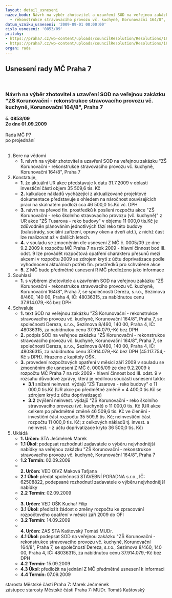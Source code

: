 ```yaml
---
layout: detail_usneseni
nazev_bodu: Návrh na výběr zhotovitel a uzavření SOD na veřejnou zakázku "ZŠ Korunovační
  - rekonstrukce stravovacího provozu vč. kuchyně, Korunovační 164/8", Praha 7
datum_vzniku_usneseni: '2009-09-01 00:00:00'
cislo_usneseni: '0853/09'
prilohy:
- https://praha7.cz/wp-content/uploads/councilResolution/Resolutions/18562/43-n%c3%a1vrh_sod_-_op.doc
- https://praha7.cz/wp-content/uploads/councilResolution/Resolutions/18562/43-harmonogram.pdf
organ: rada
---
```

<div id="ucUsn_pList" class="usn">
	<span><h2>Usnesení rady MČ Praha 7 </h2>
<br></span><div class="standBody">
<span><h3>Návrh na výběr zhotovitel a uzavření SOD na veřejnou zakázku "ZŠ Korunovační - rekonstrukce stravovacího provozu vč. kuchyně, Korunovační 164/8", Praha 7</h3></span><div class="center">
		<strong>č. 0853/09</strong><br>
	</div>
<div class="center">
		<strong>Ze dne 01.09.2009</strong><br><br>
	</div>Rada MČ P7<br> po projednání<br><br><ol>
<li>Bere na vědomí<ul><li>
<strong>1.</strong> návrh na výběr zhotovitel a uzavření SOD na veřejnou zakázku "ZŠ Korunovační - rekonstrukce stravovacího provozu vč. kuchyně, Korunovační 164/8", Praha 7</li></ul>
</li>
<li>Konstatuje,<ul>
<li>
<strong>1.</strong> že aktuální UR akce představuje k datu 31.7.2009 v oblasti investiční části objem 35 509,6 tis. Kč</li>
<li>
<strong>2.</strong> kalkulace nákladů vycházející z aktualizované projektové dokumentace představuje s ohledem na náročnost souvisejících prací na skalnatém podloží cca 46 500,0 tis.Kč vč. DPH     </li>
<li>
<strong>3.</strong> návrh na převod fin. prostředků k posílení rozpočtu akce "ZŠ Korunovační - reko školního stravovacího provozu (vč. kuchyně)" z UR akce "ZŠ Tusarova - reko budovy" v objemu 11 000,0 tis.Kč  je zdůvodněn plánováním jednotlivých  fází reko této budovy (balustrády, sociální zařízení, opravy oken a dveří atd.), z nichž část lze realizovat až v dalších letech.</li>
<li>
<strong>4.</strong> v souladu se zmocněním dle usnesení Z MČ č. 0005/09 ze dne 9.2.2009 k rozpočtu MČ Praha 7 na rok 2009 - hlavní činnost bod III. odst. 9 lze provádět rozpočtová opatření charakteru přesunů mezi akcemi v rozpočtu 2009 se zdrojem krytí z účtu doprivatizace podle vyhodnocení aktuálních potřeb fin. prostředků pro schválené akce</li>
<li>
<strong>5.</strong> Z MČ bude předmětné usnesení R MČ předloženo jako informace</li>
</ul>
</li>
<li>Souhlasí<ul><li>
<strong>1.</strong> s výběrem zhotovitele a uzavřením SOD na veřejnou zakázku "ZŠ Korunovační - rekonstrukce stravovacího provozu vč. kuchyně, Korunovační 164/8",  Praha 7, se společností Dereza, s.r.o., Sezimova 8/460, 140 00, Praha 4, IČ: 48036315, za nabídnutou cenu 37.914.079,-Kč bez DPH</li></ul>
</li>
<li>Schvaluje<ul>
<li>
<strong>1.</strong> text SOD na veřejnou zakázku "ZŠ Korunovační - rekonstrukce stravovacího provozu vč. kuchyně, Korunovační 164/8",  Praha 7, se společností Dereza, s.r.o., Sezimova 8/460, 140 00, Praha 4, IČ: 48036315, za nabídnutou cenu 37.914.079,-Kč bez DPH</li>
<li>
<strong>2.</strong> podpis SOD na veřejnou zakázku "ZŠ Korunovační - rekonstrukce stravovacího provozu vč. kuchyně, Korunovační 164/8",  Praha 7, se společností Dereza, s.r.o., Sezimova 8/460, 140 00, Praha 4, IČ: 48036315, za nabídnutou cenu 37.914.079,-Kč bez DPH (45.117.754,-Kč s DPH). Hrazeno z kapitoly OŠK.</li>
<li>
<strong>3.</strong> provedení rozpočtových opatření v měsíci září 2009 v souladu se zmocněním dle usnesení Z MČ č. 0005/09 ze dne 9.2.2009 k rozpočtu MČ Praha 7 na rok 2009 - hlavní činnost bod III. odst. 9 v rozsahu důvodové zprávy, která je nedílnou součástí usnesení  takto:<ul>
<li>
<strong>3.1</strong> snížení neinvest. výdajů "ZŠ Tusarova - reko budovy" o 11 000,0 tis.Kč (UR akce po předmětné změně = 4 400,0 tis.Kč se zdrojem krytí z účtu doprivatizace)</li>
<li>
<strong>3.2</strong> zvýšení neinvest. výdajů "ZŠ Korunovační - reko školního stravovacího provozu (vč. kuchyně) o 11 000,0 tis. Kč (UR akce celkem po předmětné změně 46 509,6 tis. Kč ve členění - investiční část rozpočtu 35 509,6 tis. Kč; neinvestiční část rozpočtu 11 000,0 tis. Kč; z celkových nákladů tj. invest. a neinvest. - z účtu doprivatizace kryto 36 500,0 tis. Kč)</li>
</ul>
</li>
</ul>
</li>
<li>Ukládá<ul>
<li>
<strong>1. Určen: </strong>STA Ječmének Marek</li>
<li>
<strong>1.1 Úkol: </strong>podepsat rozhodnutí zadavatele o výběru nejvhodnější nabídky na veřejnou zakázku "ZŠ Korunovační - rekonstrukce stravovacího provozu vč. kuchyně, Korunovační 164/8",  Praha 7</li>
<li>
<strong>1.2 Termín: </strong>02.09.2009</li>
<li>
<strong><br>2. Určen: </strong>VED OIVZ Maková Taťjana</li>
<li>
<strong>2.1 Úkol: </strong>předat společnosti STAVEBNÍ PORADNA s.r.o., IČ: 62508822, podepsané rozhodnutí zadavatele o výběru nejvhodnější nabídky</li>
<li>
<strong>2.2 Termín: </strong>02.09.2009</li>
<li>
<strong><br>3. Určen: </strong>VED OŠK Kuchař Filip</li>
<li>
<strong>3.1 Úkol: </strong>předložit žádost o změny rozpočtu ke zpracování rozpočtového opatření v měsíci září 2009 do OFI</li>
<li>
<strong>3.2 Termín: </strong>14.09.2009</li>
<li>
<strong><br>4. Určen: </strong>ZAS STA Kaštovský Tomáš MUDr.</li>
<li>
<strong>4.1 Úkol: </strong>podepsat SOD na veřejnou zakázku "ZŠ Korunovační - rekonstrukce stravovacího provozu vč. kuchyně, Korunovační 164/8",  Praha 7, se společností Dereza, s.r.o., Sezimova 8/460, 140 00, Praha 4, IČ: 48036315, za nabídnutou cenu 37.914.079,-Kč bez DPH</li>
<li>
<strong>4.2 Termín: </strong>15.09.2009</li>
<li>
<strong>4.3 Úkol: </strong>předložit na jednání Z MČ předmětné usnesení k informaci</li>
<li>
<strong>4.4 Termín: </strong>07.09.2009</li>
</ul>
</li>
</ol>starosta Městské části Praha 7: Marek Ječmének<br>zástupce starosty Městské části Praha 7: MUDr. Tomáš Kaštovský 
</div>
</div>